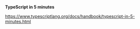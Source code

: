 <b>TypeScript in 5 minutes</b>

https://www.typescriptlang.org/docs/handbook/typescript-in-5-minutes.html
